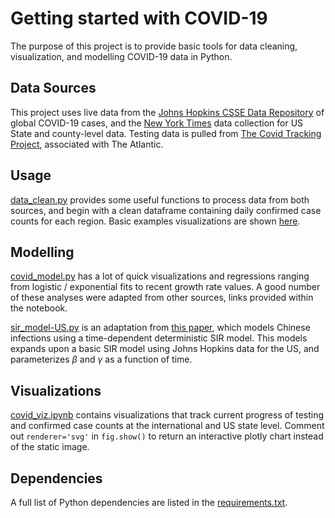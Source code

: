 # Getting started with COVID-19
The purpose of this project is to provide basic tools for data cleaning, visualization, and modelling COVID-19 data in Python.

## Data Sources
This project uses live data from the [Johns Hopkins CSSE Data Repository](https://github.com/CSSEGISandData/COVID-19) of global COVID-19 cases, and the [New York Times](https://github.com/nytimes/covid-19-data) data collection for US State and county-level data. Testing data is pulled from [The Covid Tracking Project](https://covidtracking.com/), associated with The Atlantic.

## Usage
[data_clean.py](data_clean.py) provides some useful functions to process data from both sources, and begin with a clean dataframe containing daily confirmed case counts for each region. Basic examples visualizations are shown [here](covid_viz.ipynb).

## Modelling
[covid_model.py](covid_model.py) has a lot of quick visualizations and regressions ranging from logistic / exponential fits to recent growth rate values. A good number of these analyses were adapted from other sources, links provided within the notebook.

[sir_model-US.py](sir_model-US.py) is an adaptation from [this paper](https://arxiv.org/abs/2003.00122), which models Chinese infections using a time-dependent deterministic SIR model. This models expands upon a basic SIR model using Johns Hopkins data for the US, and parameterizes $\beta$ and $\gamma$ as a function of time. 

## Visualizations
[covid_viz.ipynb](covid_viz.ipynb) contains visualizations that track current progress of testing and confirmed case counts at the international and US state level. Comment out `renderer='svg'` in `fig.show()` to return an interactive plotly chart instead of the static image.

## Dependencies
A full list of Python dependencies are listed in the [requirements.txt](requirements.txt).
